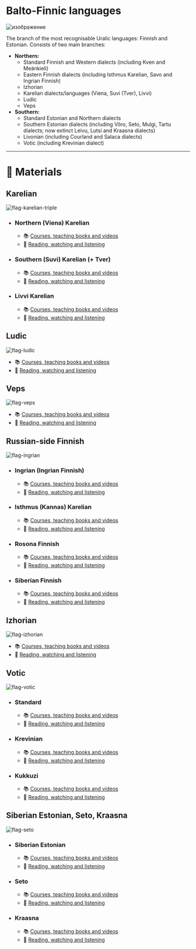 # Balto-Finnic languages
![изображение](https://github.com/JustARyo/UralicsOfRussia/assets/31369233/9b3d57dd-0921-4628-88c0-d53d490b51ca)

The branch of the most recognisable Uralic languages: Finnish and Estonian. Consists of two main branches:
- **Northern:**
  - Standard Finnish and Western dialects (including Kven and Meänkieli)
  - Eastern Finnish dialects (including Isthmus Karelian, Savo and Ingrian Finnish)
  - Izhorian
  - Karelian dialects/languages (Viena, Suvi (Tver), Livvi)
  - Ludic
  - Veps
- **Southern:**
  - Standard Estonian and Northern dialects
  - Southern Estonian dialects (including Võro, Seto, Mulgi, Tartu dialects; now extinct Leivu, Lutsi and Kraasna dialects)
  - Livonian (including Courland and Salaca dialects)
  - Votic (including Krevinian dialect)


***

# 📖 Materials

## Karelian
![flag-karelian-triple](https://github.com/JustARyo/UralicsOfRussia/assets/31369233/29aedc7d-4812-4227-be48-b567dc51e57b)

- ### **Northern (Viena) Karelian**
  - 📚 [Courses, teaching books and videos]()
  - 🍿 [Reading, watching and listening](meta/\[NKarelian\]%20Reading%20etc.md)
- ### **Southern (Suvi) Karelian (+ Tver)**
  - 📚 [Courses, teaching books and videos]()
  - 🍿 [Reading, watching and listening](meta/\[SKarelian\]%20Reading%20etc.md)
- ### **Livvi Karelian**
  - 📚 [Courses, teaching books and videos]()
  - 🍿 [Reading, watching and listening](meta/\[LKarelian\]%20Reading%20etc.md)
 
## Ludic
![flag-ludic](https://github.com/JustARyo/UralicsOfRussia/assets/31369233/690ea14e-9a8a-46af-8e92-68188097d953)

- 📚 [Courses, teaching books and videos]()
- 🍿 [Reading, watching and listening]()

## Veps
![flag-veps](https://github.com/JustARyo/UralicsOfRussia/assets/31369233/73578534-7631-4524-93c4-8607e9106e7c)

- 📚 [Courses, teaching books and videos]()
- 🍿 [Reading, watching and listening]()

## Russian-side Finnish
![flag-ingrian](https://github.com/JustARyo/UralicsOfRussia/assets/31369233/09b2fbd5-5d56-4fa0-b4b2-0264540fa0bd)

- ### Ingrian (Ingrian Finnish)
  - 📚 [Courses, teaching books and videos]()
  - 🍿 [Reading, watching and listening]()
- ### Isthmus (Kannas) Karelian
  - 📚 [Courses, teaching books and videos]()
  - 🍿 [Reading, watching and listening]()
- ### Rosona Finnish
  - 📚 [Courses, teaching books and videos]()
  - 🍿 [Reading, watching and listening]()
- ### Siberian Finnish
  - 📚 [Courses, teaching books and videos]()
  - 🍿 [Reading, watching and listening]()

## Izhorian
![flag-izhorian](https://github.com/JustARyo/UralicsOfRussia/assets/31369233/136a6d8f-3970-4ec8-885b-64a9a54c86af)

- 📚 [Courses, teaching books and videos]()
- 🍿 [Reading, watching and listening]()

## Votic
![flag-votic](https://github.com/JustARyo/UralicsOfRussia/assets/31369233/8f017f9e-0481-4c80-9536-6fce21c92de8)

- ### Standard
  - 📚 [Courses, teaching books and videos]()
  - 🍿 [Reading, watching and listening]()
- ### Krevinian
  - 📚 [Courses, teaching books and videos]()
  - 🍿 [Reading, watching and listening]()
- ### Kukkuzi
  - 📚 [Courses, teaching books and videos]()
  - 🍿 [Reading, watching and listening]()

## Siberian Estonian, Seto, Kraasna
![flag-seto](https://github.com/JustARyo/UralicsOfRussia/assets/31369233/d71d2702-5039-4a23-8ca1-39e353c224c3)

- ### Siberian Estonian
  - 📚 [Courses, teaching books and videos]()
  - 🍿 [Reading, watching and listening]()
- ### Seto
  - 📚 [Courses, teaching books and videos]()
  - 🍿 [Reading, watching and listening]()
- ### Kraasna
  - 📚 [Courses, teaching books and videos]()
  - 🍿 [Reading, watching and listening]()
